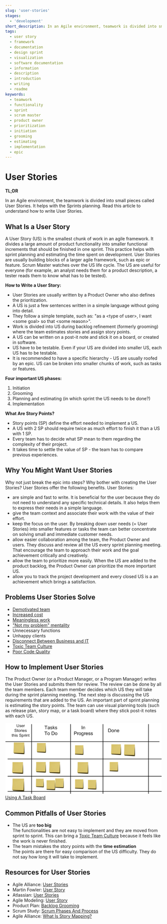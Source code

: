 ```yaml
---
slug: 'user-stories'
stages:
  - 'development'
short_description: In an Agile environment, teamwork is divided into small pieces called User Stories. It helps with sprint planning. They are written in a basic language.
tags:
  - user story
  - framework
  - documentation
  - design sprint
  - visualization
  - software documentation
  - information
  - description
  - introduction
  - writing
  - readme
keywords:
  - teamwork
  - functionality
  - sprint
  - scrum master
  - product owner
  - prioritization
  - initiation
  - grooming
  - estimating
  - implementation
  - epic
---
```


# User Stories

**TL;DR**

In an Agile environment, the teamwork is divided into small pieces called User Stories. It helps with the Sprints planning. Read this article to understand how to write User Stories.

## What Is a User Story

A User Story (US) is the smallest chunk of work in an agile framework. It divides a large amount of product functionality into smaller functional increments that should be finished in one sprint. This practice helps with sprint planning and estimating the time spent on development. User Stories are usually building blocks of a larger agile framework, such as epic or feature. Scrum Master watches over the US life cycle. The US are useful for everyone (for example, an analyst needs them for a product description, a tester reads them to know what has to be tested).

**How to Write a User Story:**

- User Stories are usually written by a Product Owner who also defines the prioritization.
- A US is just a few sentences written in a simple language without going into detail.
- They follow a simple template, such as: "as a \<type of user\>, I want \<some goal\> so that \<some reason\>".
- Work is divided into US during backlog refinement (formerly grooming) where the team estimates stories and assign story points.
- A US can be written on a post-it note and stick it on a board, or created in software.
- US have to be testable. Even if your US are divided into smaller US, each US has to be testable.
- It is recommended to have a specific hierarchy - US are usually roofed by an epic. US can be broken into smaller chunks of work, such as tasks or features.

**Four important US phases:**

1. Initiation
2. Grooming
3. Planning and estimating (in which sprint the US needs to be done?)
4. Implementation

**What Are Story Points?**

- Story points (SP) define the effort needed to implement a US.
- A US with 2 SP should require twice as much effort to finish it than a US with 1 SP.
- Every team has to decide what SP mean to them regarding the complexity of their project.
- It takes time to settle the value of SP - the team has to compare previous experiences.

## Why You Might Want User Stories

Why not just break the epic into steps? Why bother with creating the User Stories? User Stories offer the following benefits. User Stories:

- are simple and fast to write. It is beneficial for the user because they do not need to understand any specific technical details. It also helps them to express their needs in a simple language.
- give the team context and associate their work with the value of their effort.
- keep the focus on the user. By breaking down user needs (= User Stories) into smaller features or tasks the team can better concentrate on solving small and immediate customer needs.
- allow easier collaboration among the team, the Product Owner and users. They discuss and review all the US every sprint planning meeting. That encourage the team to approach their work and the goal achievement critically and creatively.
- allow the team to prioritize more easily. When the US are added to the product backlog, the Product Owner can prioritize the more important US.
- allow you to track the project development and every closed US is a an achievement which brings a satisfaction.

## Problems User Stories Solve

- [Demotivated team](/problems/demotivated-team)
- [Increased cost](/problems/increased-cost)
- [Meaningless work](/problems/meaningless-work)
- ["Not my problem" mentality](/problems/not-my-problem-mentality)
- Unnecessary functions
- Unhappy clients
- [Disconnect Between Business and IT](/problems/disconnect-between-business-and-it)
- [Toxic Team Culture](/problems/toxic-team-culture)
- [Poor Code Quality](/problems/poor-code-quality)

## How to Implement User Stories

The Product Owner (or a Product Manager, or a Program Manager) writes the User Stories and submits them for review. The review can be done by all the team members. Each team member decides which US they will take during the sprint planning meeting. The next step is discussing the US requirements that are added to the US. An important part of sprint planning is estimating the story points.
The team can use visual planning tools (such as release plan, story map, or a task board) where they stick post-it notes with each US.

![Using A Task Board](/files/user_stories.png)
[Using A Task Board](https://www.inflectra.com/ideas/topic/using-a-task-board.aspx)

## Common Pitfalls of User Stories

- The US are **too big**  
  The functionalities are not easy to implement and they are moved from sprint to sprint. This can bring a [Toxic Team Culture](/problems/toxic-team-culture) because it feels like the work is never finished.
- The team mistakes the story points with the **time estimation**  
  The points are there for easy comparison of the US difficulty. They do not say how long it will take to implement.

## Resources for User Stories

- Agile Alliance: [User Stories](https://www.agilealliance.org/glossary/user-stories/)
- Martin Fowler: [User Story](https://martinfowler.com/bliki/UserStory.html)
- Atlassian: [User Stories](https://www.atlassian.com/agile/project-management/user-stories)
- Agile Modeling: [User Story](http://www.agilemodeling.com/artifacts/userStory.htm)
- Product Plan: [Backlog Grooming](https://www.productplan.com/glossary/backlog-grooming/)
- Scrum Study: [Scrum Phases And Process](https://www.scrumstudy.com/whyscrum/scrum-phases-and-processes)
- Agile Alliance: [What Is Story Mapping?](https://www.agilealliance.org/glossary/storymap/)
